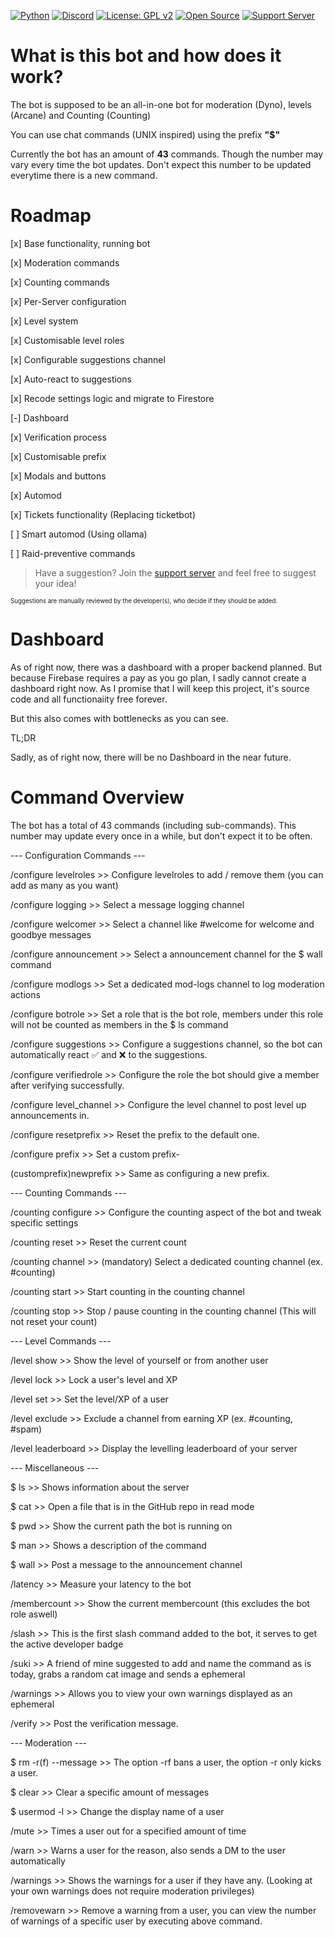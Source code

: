 [![Python](https://img.shields.io/badge/Python-3.13-blue?logo=python&logoColor=white)](https://www.python.org/downloads/release/python-3130/)
[![Discord](https://img.shields.io/badge/Discord-Bot-5865F2?logo=discord&logoColor=white)](https://discord.com/oauth2/authorize?client_id=1392608420556833030)
[![License: GPL v2](https://img.shields.io/badge/License-GPL_v2-green.svg)](https://github.com/watchmypizza/TuxBot?tab=GPL-2.0-1-ov-file#)
[![Open Source](https://img.shields.io/badge/Open%20Source-%E2%9C%94-brightgreen)](https://github.com/watchmypizza/TuxBot/issues)
[![Support Server](https://img.shields.io/badge/Discord-Support%20Server-5865F2?logo=discord&logoColor=white)](https://discord.gg/eQ7FHcmHc9)

# What is this bot and how does it work?

The bot is supposed to be an all-in-one bot for moderation (Dyno), levels (Arcane) and Counting (Counting)

You can use chat commands (UNIX inspired) using the prefix **"$"**

Currently the bot has an amount of **43** commands. Though the number may vary every time the bot updates. Don't expect this number to be updated everytime there is a new command.

# Roadmap

[x] Base functionality, running bot

[x] Moderation commands

[x] Counting commands

[x] Per-Server configuration

[x] Level system

[x] Customisable level roles

[x] Configurable suggestions channel

[x] Auto-react to suggestions

[x] Recode settings logic and migrate to Firestore

[-] Dashboard

[x] Verification process

[x] Customisable prefix

[x] Modals and buttons

[x] Automod

[x] Tickets functionality (Replacing ticketbot)

[ ] Smart automod (Using ollama)

[ ] Raid-preventive commands

> Have a suggestion? Join the [support server](https://discord.gg/eQ7FHcmHc9) and feel free to suggest your idea!

<sub><sup>Suggestions are manually reviewed by the developer(s), who decide if they should be added.</sup></sub>

# Dashboard

As of right now, there was a dashboard with a proper backend planned. But because Firebase requires a pay as you go plan, I sadly 
cannot create a dashboard right now. As I promise that I will keep this project, it's source code and all functionaiity free forever.

But this also comes with bottlenecks as you can see.

TL;DR

Sadly, as of right now, there will be no Dashboard in the near future.

# Command Overview

The bot has a total of 43 commands (including sub-commands). This number may update every once in a while, but don't expect it to be often.

--- Configuration Commands ---

/configure levelroles >> Configure levelroles to add / remove them (you can add as many as you want)

/configure logging >> Select a message logging channel

/configure welcomer >> Select a channel like #welcome for welcome and goodbye messages

/configure announcement >> Select a announcement channel for the $ wall command

/configure modlogs >> Set a dedicated mod-logs channel to log moderation actions

/configure botrole >> Set a role that is the bot role, members under this role will not be counted as members in the $ ls command

/configure suggestions >> Configure a suggestions channel, so the bot can automatically react ✅ and ❌ to the suggestions.

/configure verifiedrole >> Configure the role the bot should give a member after verifying successfully.

/configure level_channel >> Configure the level channel to post level up announcements in.

/configure resetprefix >> Reset the prefix to the default one.

/configure prefix >> Set a custom prefix-

(customprefix)newprefix >> Same as configuring a new prefix.

--- Counting Commands ---

/counting configure >> Configure the counting aspect of the bot and tweak specific settings

/counting reset >> Reset the current count

/counting channel >> (mandatory) Select a dedicated counting channel (ex. #counting)

/counting start >> Start counting in the counting channel

/counting stop >> Stop / pause counting in the counting channel (This will not reset your count)

--- Level Commands ---

/level show >> Show the level of yourself or from another user

/level lock >> Lock a user's level and XP

/level set >> Set the level/XP of a user

/level exclude >> Exclude a channel from earning XP (ex. #counting, #spam)

/level leaderboard >> Display the levelling leaderboard of your server

--- Miscellaneous ---

$ ls >> Shows information about the server

$ cat >> Open a file that is in the GitHub repo in read mode

$ pwd >> Show the current path the bot is running on

$ man <Command> >> Shows a description of the command

$ wall <Message> >> Post a message to the announcement channel

/latency >> Measure your latency to the bot

/membercount >> Show the current membercount (this excludes the bot role aswell)

/slash >> This is the first slash command added to the bot, it serves to get the active developer badge

/suki >> A friend of mine suggested to add and name the command as is today, grabs a random cat image and sends a ephemeral

/warnings >> Allows you to view your own warnings displayed as an ephemeral

/verify >> Post the verification message.

--- Moderation ---

$ rm -r(f) <User> --message <Reason> >> The option -rf bans a user, the option -r only kicks a user.

$ clear >> Clear a specific amount of messages

$ usermod -l <new username> <old username> >> Change the display name of a user

/mute <User> <Duration> <Reason> >> Times a user out for a specified amount of time

/warn <User> <Reason> >> Warns a user for the reason, also sends a DM to the user automatically

/warnings <User> >> Shows the warnings for a user if they have any. (Looking at your own warnings does not require moderation privileges)

/removewarn <User> <Number> >> Remove a warning from a user, you can view the number of warnings of a specific user by executing above command.